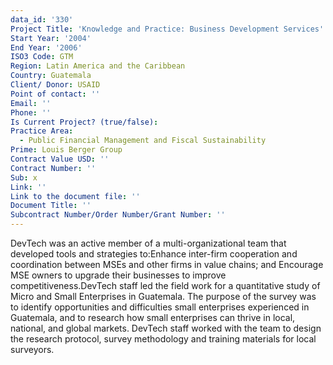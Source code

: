 ```yaml
---
data_id: '330'
Project Title: 'Knowledge and Practice: Business Development Services'
Start Year: '2004'
End Year: '2006'
ISO3 Code: GTM
Region: Latin America and the Caribbean
Country: Guatemala
Client/ Donor: USAID
Point of contact: ''
Email: ''
Phone: ''
Is Current Project? (true/false): 
Practice Area:
  - Public Financial Management and Fiscal Sustainability
Prime: Louis Berger Group
Contract Value USD: ''
Contract Number: ''
Sub: x
Link: ''
Link to the document file: ''
Document Title: ''
Subcontract Number/Order Number/Grant Number: ''
---
```


DevTech was an active member of a multi-organizational team that developed tools and strategies to:Enhance inter-firm cooperation and coordination between MSEs and other firms in value chains; and Encourage MSE owners to upgrade their businesses to improve competitiveness.DevTech staff led the field work for a quantitative study of Micro and Small Enterprises in Guatemala. The purpose of the survey was to identify opportunities and difficulties small enterprises experienced in Guatemala, and to research how small enterprises can thrive in local, national, and global markets. DevTech staff worked with the team to design the research protocol, survey methodology and training materials for local surveyors.
